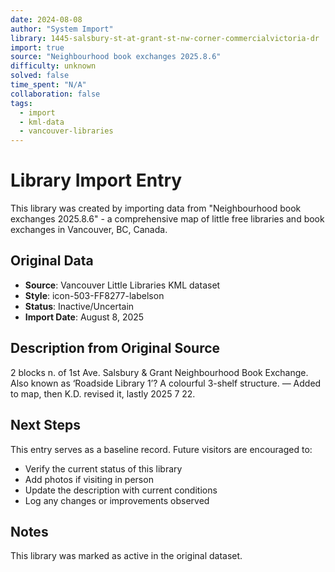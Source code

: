 ```yaml
---
date: 2024-08-08
author: "System Import"
library: 1445-salsbury-st-at-grant-st-nw-corner-commercialvictoria-dr
import: true
source: "Neighbourhood book exchanges 2025.8.6"
difficulty: unknown
solved: false
time_spent: "N/A"
collaboration: false
tags:
  - import
  - kml-data
  - vancouver-libraries
---
```


# Library Import Entry

This library was created by importing data from "Neighbourhood book exchanges 2025.8.6" - a comprehensive map of little free libraries and book exchanges in Vancouver, BC, Canada.

## Original Data

- **Source**: Vancouver Little Libraries KML dataset
- **Style**: icon-503-FF8277-labelson
- **Status**: Inactive/Uncertain
- **Import Date**: August 8, 2025

## Description from Original Source

2 blocks n. of 1st Ave.
Salsbury & Grant Neighbourhood Book Exchange.
Also known as ‘Roadside Library 1’?
A colourful 3-shelf structure.
— Added to map, then K.D. revised it, 
lastly 2025 7 22.



## Next Steps

This entry serves as a baseline record. Future visitors are encouraged to:
- Verify the current status of this library
- Add photos if visiting in person
- Update the description with current conditions
- Log any changes or improvements observed

## Notes

This library was marked as active in the original dataset.
